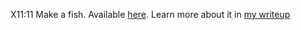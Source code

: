 X11:11 Make a fish. Available [here](https://miakizz.quest/xfish). Learn more about it in [my writeup]()